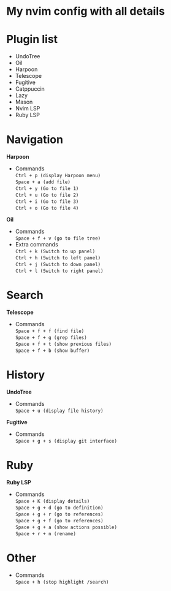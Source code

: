# My nvim config with all details

# Plugin list
- UndoTree
- Oil
- Harpoon
- Telescope
- Fugitive
- Catppuccin
- Lazy
- Mason
- Nvim LSP
- Ruby LSP

# Navigation  
__Harpoon__  
- Commands  
   ``Ctrl + p (display Harpoon menu)``  
   ``Space + a (add file)``  
   ``Ctrl + y (Go to file 1)``  
   ``Ctrl + u (Go to file 2)``  
   ``Ctrl + i (Go to file 3)``  
   ``Ctrl + o (Go to file 4)``  

 __Oil__  
 - Commands  
   ``Space + f + v (go to file tree)``  
 - Extra commands  
  ``Ctrl + k (Switch to up panel)``  
  ``Ctrl + h (Switch to left panel)``  
  ``Ctrl + j (Switch to down panel)``  
  ``Ctrl + l (Switch to right panel)``  
    
# Search  
 __Telescope__  
 - Commands  
  ``Space + f + f (find file)``  
  ``Space + f + g (grep files)``  
  ``Space + f + t (show previous files)``  
  ``Space + f + b (show buffer)``  

# History  
__UndoTree__  
- Commands  
 ``Space + u (display file history)``  

 __Fugitive__  
- Commands  
 ``Space + g + s (display git interface)``  

# Ruby   
__Ruby LSP__  
- Commands  
 ``Space + K (display details)``  
 ``Space + g + d (go to definition)``  
 ``Space + g + r (go to references)``  
 ``Space + g + f (go to references)``  
 ``Space + g + a (show actions possible)``  
 ``Space + r + n (rename)``  

# Other  
- Commands  
 ``Space + h (stop highlight /search)``  

